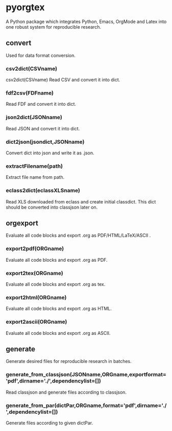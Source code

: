 # pyorgtex
A Python package which integrates Python, Emacs, OrgMode and Latex into one robust system for reproducible research.

## convert
Used for data format conversion.
### csv2dict(CSVname)
csv2dict(CSVname)
Read CSV and convert it into dict.
### fdf2csv(FDFname)
Read FDF and convert it into dict.
### json2dict(JSONname)
Read JSON and convert it into dict.
### dict2json(jsondict,JSONname)
Convert dict into json and write it as .json.
### extractFilename(path)
Extract file name from path.
### eclass2dict(eclassXLSname)
Read XLS downloaded from eclass and create initial classdict. This dict should be converted into classjson later on.

## orgexport
Evaluate all code blocks and export .org as PDF/HTML/LaTeX/ASCII .
### export2pdf(ORGname)
Evaluate all code blocks and export .org as PDF.
### export2tex(ORGname)
Evaluate all code blocks and export .org as tex.
### export2html(ORGname)
Evaluate all code blocks and export .org as HTML.
### export2ascii(ORGname)
Evaluate all code blocks and export .org as ASCII.

## generate
Generate desired files for reproducible research in batches.
### generate_from_classjson(JSONname,ORGname,exportformat='pdf',dirname='./',dependencylist=[])
Read classjson and generate files according to classjson.
### generate_from_par(dictPar,ORGname,format='pdf',dirname='./',dependencylist=[])
Generate files according to given dictPar.
